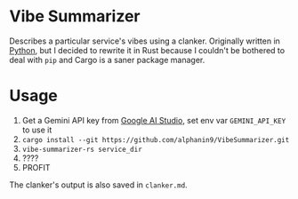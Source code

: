 # Vibe Summarizer

Describes a particular service's vibes using a clanker.
Originally written in [Python](https://gist.github.com/alphanin9/4e493fd5a9bca34cb4b9f35c40125b10),
but I decided to rewrite it in Rust because I couldn't be bothered to deal with `pip` and Cargo is a saner package manager.

# Usage

1. Get a Gemini API key from [Google AI Studio](https://aistudio.google.com/apikey), set env var `GEMINI_API_KEY` to use it
2. `cargo install --git https://github.com/alphanin9/VibeSummarizer.git`
3. `vibe-summarizer-rs service_dir`
4. ????
5. PROFIT

The clanker's output is also saved in `clanker.md`.
